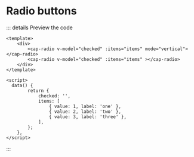 # Radio buttons

<Radio />

::: details Preview the code

```vue
<template>
	<div>
		<cap-radio v-model="checked" :items="items" mode="vertical"></cap-radio>
		<cap-radio v-model="checked" :items="items" ></cap-radio>
	</div>
</template>

<script>
  data() {
		return {
			checked: '',
			items: [
				{ value: 1, label: 'one' },
				{ value: 2, label: 'two' },
				{ value: 3, label: 'three' },
			],
		};
	},
</script>

```

:::
